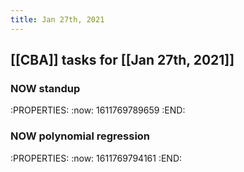 ```yaml
---
title: Jan 27th, 2021
---
```


## [[CBA]] tasks for [[Jan 27th, 2021]]
### NOW standup
:PROPERTIES:
:now: 1611769789659
:END:
### NOW polynomial regression
:PROPERTIES:
:now: 1611769794161
:END:
